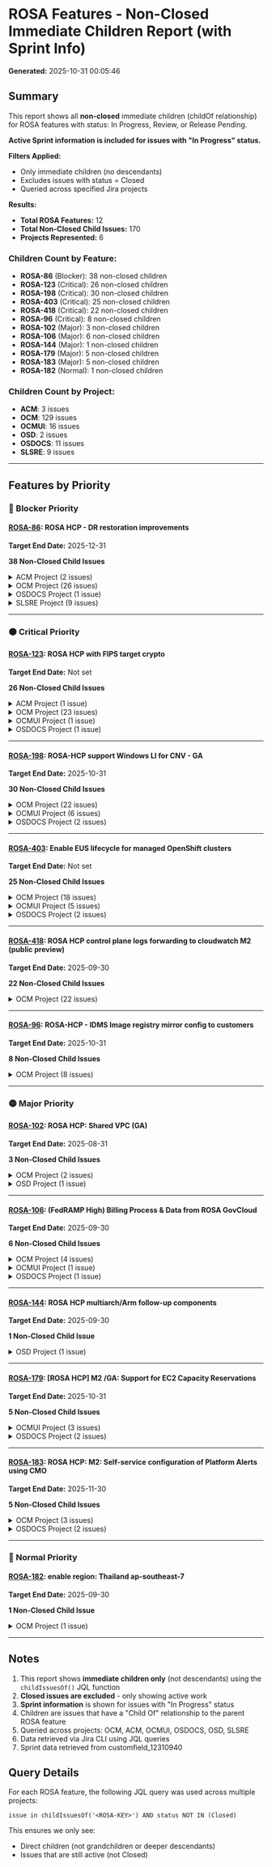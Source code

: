 # ROSA Features - Non-Closed Immediate Children Report (with Sprint Info)

**Generated:** 2025-10-31 00:05:46

## Summary

This report shows all **non-closed** immediate children (childOf relationship) for ROSA features with status: In Progress, Review, or Release Pending.

**Active Sprint information is included for issues with "In Progress" status.**

**Filters Applied:**
- Only immediate children (no descendants)
- Excludes issues with status = Closed
- Queried across specified Jira projects

**Results:**
- **Total ROSA Features:** 12
- **Total Non-Closed Child Issues:** 170
- **Projects Represented:** 6

### Children Count by Feature:
- **ROSA-86** (Blocker): 38 non-closed children
- **ROSA-123** (Critical): 26 non-closed children
- **ROSA-198** (Critical): 30 non-closed children
- **ROSA-403** (Critical): 25 non-closed children
- **ROSA-418** (Critical): 22 non-closed children
- **ROSA-96** (Critical): 8 non-closed children
- **ROSA-102** (Major): 3 non-closed children
- **ROSA-106** (Major): 6 non-closed children
- **ROSA-144** (Major): 1 non-closed children
- **ROSA-179** (Major): 5 non-closed children
- **ROSA-183** (Major): 5 non-closed children
- **ROSA-182** (Normal): 1 non-closed children

### Children Count by Project:
- **ACM**: 3 issues
- **OCM**: 129 issues
- **OCMUI**: 16 issues
- **OSD**: 2 issues
- **OSDOCS**: 11 issues
- **SLSRE**: 9 issues

---

## Features by Priority


### 🔴 Blocker Priority

#### [ROSA-86](https://issues.redhat.com/browse/ROSA-86): ROSA HCP - DR restoration improvements

**Target End Date:** 2025-12-31

**38 Non-Closed Child Issues**

<details>
<summary>ACM Project (2 issues)</summary>

| Key | Type | Status | Sprint | Assignee | Summary | Parent | Created | Updated | Target Date |
|-----|------|--------|--------|----------|---------|--------|---------|---------|----------|
| [ACM-24861](https://issues.redhat.com/browse/ACM-24861) | Feature | Resolved | - | Mehmet Pekpergel | Alerts for DR account reconciliation | [ROSA-86](https://issues.redhat.com/browse/ROSA-86) | 2025-10-01 | 2025-10-03 |  |
| [ACM-20793](https://issues.redhat.com/browse/ACM-20793) | Story | Resolved | - | Mehmet Pekpergel | as an operator of FM, existing management clusters will also have DR A | [ROSA-86](https://issues.redhat.com/browse/ROSA-86) | 2025-05-14 | 2025-10-24 |  |

</details>

<details>
<summary>OCM Project (26 issues)</summary>

| Key | Type | Status | Sprint | Assignee | Summary | Parent | Created | Updated | Target Date |
|-----|------|--------|--------|----------|---------|--------|---------|---------|----------|
| [OCM-20038](https://issues.redhat.com/browse/OCM-20038) | Task | In Progress | - | Eric Cambel | Update Schedule to disable snapshotMoveData | [ROSA-86](https://issues.redhat.com/browse/ROSA-86) | 2025-10-30 | 2025-10-30 |  |
| [OCM-19826](https://issues.redhat.com/browse/OCM-19826) | Task | To Do | - | Synthetic Load 10-16 clusters | 2025-10-27 14:45:38 | [ROSA-86](https://issues.redhat.com/browse/ROSA-86) | 2025-10-28 |  |  |
| [OCM-19825](https://issues.redhat.com/browse/OCM-19825) | Task | To Do | - | Synthetic Load 1-4 cluster | 2025-10-27 14:45:12 | [ROSA-86](https://issues.redhat.com/browse/ROSA-86) | 2025-10-28 |  |  |
| [OCM-19662](https://issues.redhat.com/browse/OCM-19662) | Task | In Progress | ROSA-Operators-1 | Eric Cambel | Mid-sized Scalability Test - 32 clusters | [ROSA-86](https://issues.redhat.com/browse/ROSA-86) | 2025-10-23 | 2025-10-27 |  |
| [OCM-19649](https://issues.redhat.com/browse/OCM-19649) | Story | To Do | - | Lucas Ponce | Capture backup dependencies versions in hcm-deployment snapshot | [ROSA-86](https://issues.redhat.com/browse/ROSA-86) | 2025-10-23 | 2025-10-23 |  |
| [OCM-19595](https://issues.redhat.com/browse/OCM-19595) | Task | Review | - | Guilherme Branco | Custom Backup Schedule Configuration for Clusters | [ROSA-86](https://issues.redhat.com/browse/ROSA-86) | 2025-10-22 | 2025-10-30 |  |
| [OCM-19592](https://issues.redhat.com/browse/OCM-19592) | Task | Review | - | Guilherme Branco | Bypass Backup Creation During Cluster Provisioning | [ROSA-86](https://issues.redhat.com/browse/ROSA-86) | 2025-10-22 | 2025-10-30 |  |
| [OCM-18502](https://issues.redhat.com/browse/OCM-18502) | Task | In Progress | ROSA-Operators-1 | Lawton Mizell | Evaluate the impact of cluster upgrades in the backups (and vice versa | [ROSA-86](https://issues.redhat.com/browse/ROSA-86) | 2025-09-16 | 2025-10-27 |  |
| [OCM-18398](https://issues.redhat.com/browse/OCM-18398) | Story | To Do | - | Velero Backup Timing Analysis | 2025-09-11 16:08:25 | [ROSA-86](https://issues.redhat.com/browse/ROSA-86) | 2025-09-22 |  |  |
| [OCM-18397](https://issues.redhat.com/browse/OCM-18397) | Story | To Do | - | Velero Resource Utilization Monitoring | 2025-09-11 16:07:38 | [ROSA-86](https://issues.redhat.com/browse/ROSA-86) | 2025-09-22 |  |  |
| [OCM-18396](https://issues.redhat.com/browse/OCM-18396) | Story | To Do | - | Core Velero Backup Metrics Collection | 2025-09-11 16:06:37 | [ROSA-86](https://issues.redhat.com/browse/ROSA-86) | 2025-09-22 |  |  |
| [OCM-18365](https://issues.redhat.com/browse/OCM-18365) | Task | To Do | - | Benchmark ROSA HCP Backup speeds using multiple workers | 2025-09-08 17:10:53 | [ROSA-86](https://issues.redhat.com/browse/ROSA-86) | 2025-09-22 |  |  |
| [OCM-17510](https://issues.redhat.com/browse/OCM-17510) | Task | In Progress | Service Development - Sprint 6 | Eric Cambel | Create a scalability testing plan | [ROSA-86](https://issues.redhat.com/browse/ROSA-86) | 2025-07-31 | 2025-10-27 |  |
| [OCM-17454](https://issues.redhat.com/browse/OCM-17454) | Epic | In Progress | - | Eric Cambel | OADP + Velero Scalability Tests for ROSA HCP | [ROSA-86](https://issues.redhat.com/browse/ROSA-86) | 2025-07-29 | 2025-10-30 |  |
| [OCM-16136](https://issues.redhat.com/browse/OCM-16136) | Risk | To Do | - | No Prometheus metrics for Kopia uploads | 2025-06-02 10:09:12 | [ROSA-86](https://issues.redhat.com/browse/ROSA-86) | 2025-09-22 |  |  |
| [OCM-16135](https://issues.redhat.com/browse/OCM-16135) | Risk | To Do | - | Unable to use enable S3 Bucket Keys with OADP/Velero | 2025-06-02 09:58:50 | [ROSA-86](https://issues.redhat.com/browse/ROSA-86) | 2025-09-22 |  |  |
| [OCM-16134](https://issues.redhat.com/browse/OCM-16134) | Risk | To Do | - | Backup objects created by Kopia are not tagged in S3 | 2025-06-02 09:52:32 | [ROSA-86](https://issues.redhat.com/browse/ROSA-86) | 2025-09-22 |  |  |
| [OCM-15906](https://issues.redhat.com/browse/OCM-15906) | Task | To Do | - | Define process to rotate KMS Keys used to encrypt backups | 2025-05-21 08:49:55 | [ROSA-86](https://issues.redhat.com/browse/ROSA-86) | 2025-09-29 |  |  |
| [OCM-15776](https://issues.redhat.com/browse/OCM-15776) | Story | In Progress | ROSA-Operators-1 | Elveera Mathias | E2E Tests Automation for Clusters Service requirements for ROSA HCP Ba | [ROSA-86](https://issues.redhat.com/browse/ROSA-86) | 2025-05-13 | 2025-10-27 |  |
| [OCM-15775](https://issues.redhat.com/browse/OCM-15775) | Story | In Progress | ROSA-Operators-1 | Elveera Mathias | Functional Tests for Clusters Service requirements for ROSA HCP Backup | [ROSA-86](https://issues.redhat.com/browse/ROSA-86) | 2025-05-13 | 2025-10-27 |  |
| [OCM-15774](https://issues.redhat.com/browse/OCM-15774) | Story | In Progress | Service Development - Sprint 7 | Elveera Mathias | Test Plan for Clusters Service requirements for ROSA HCP Backup and Re | [ROSA-86](https://issues.redhat.com/browse/ROSA-86) | 2025-05-13 | 2025-10-27 |  |
| [OCM-15773](https://issues.redhat.com/browse/OCM-15773) | Story | To Do | - | Feature toggle maintenance: Clusters Service requirements for ROSA HCP Backup and Restore | 2025-05-13 10:41:13 | [ROSA-86](https://issues.redhat.com/browse/ROSA-86) | 2025-09-22 |  |  |
| [OCM-15771](https://issues.redhat.com/browse/OCM-15771) | Epic | In Progress | - | Lucas Ponce | Clusters Service requirements for ROSA HCP Backup and Restore | [ROSA-86](https://issues.redhat.com/browse/ROSA-86) | 2025-05-13 | 2025-10-23 |  |
| [OCM-15599](https://issues.redhat.com/browse/OCM-15599) | Story | To Do | - | Spike Restoration Flow for etcd specific failures and test node re-adoption | 2025-05-01 14:42:26 | [ROSA-86](https://issues.redhat.com/browse/ROSA-86) | 2025-09-22 |  |  |
| [OCM-14679](https://issues.redhat.com/browse/OCM-14679) | Task | To Do | - | Spike restoration flow | 2025-03-17 15:44:20 | [ROSA-86](https://issues.redhat.com/browse/ROSA-86) | 2025-09-29 |  |  |
| [OCM-13195](https://issues.redhat.com/browse/OCM-13195) | Epic | In Progress | - | Lucas Ponce | ROSA HCP - DR restoration improvements - Research/Refinement | [ROSA-86](https://issues.redhat.com/browse/ROSA-86) | 2024-12-19 | 2025-10-03 |  |

</details>

<details>
<summary>OSDOCS Project (1 issue)</summary>

| Key | Type | Status | Sprint | Assignee | Summary | Parent | Created | Updated | Target Date |
|-----|------|--------|--------|----------|---------|--------|---------|---------|----------|
| [OSDOCS-12727](https://issues.redhat.com/browse/OSDOCS-12727) | Epic | New | - | Ryan Deussing | docs for cluster backup & restore | [ROSA-86](https://issues.redhat.com/browse/ROSA-86) | 2024-11-20 | 2025-09-10 |  |

</details>

<details>
<summary>SLSRE Project (9 issues)</summary>

| Key | Type | Status | Sprint | Assignee | Summary | Parent | Created | Updated | Target Date |
|-----|------|--------|--------|----------|---------|--------|---------|---------|----------|
| [SLSRE-382](https://issues.redhat.com/browse/SLSRE-382) | Story | New | - | Review metrics to capture during Perf/Scale testing | 2025-09-16 11:03:47 | [ROSA-86](https://issues.redhat.com/browse/ROSA-86) | 2025-09-16 |  |  |
| [SLSRE-381](https://issues.redhat.com/browse/SLSRE-381) | Story | New | - | Review Test Plan | 2025-09-16 11:00:40 | [ROSA-86](https://issues.redhat.com/browse/ROSA-86) | 2025-09-16 |  |  |
| [SLSRE-380](https://issues.redhat.com/browse/SLSRE-380) | Story | New | - | Define alerts for AWS Quota and Resource utilization in the Backup Account | 2025-09-16 10:58:29 | [ROSA-86](https://issues.redhat.com/browse/ROSA-86) | 2025-09-16 |  |  |
| [SLSRE-374](https://issues.redhat.com/browse/SLSRE-374) | Epic | In Progress | - | Sergio Lopez | ROSA HCP - Backup Reliability | [ROSA-86](https://issues.redhat.com/browse/ROSA-86) | 2025-09-16 | 2025-09-16 |  |
| [SLSRE-377](https://issues.redhat.com/browse/SLSRE-377) | Story | To Do | - | Monitor DataUpload and BackUp CRs for backup data upload verification | 2025-06-02 15:50:17 | [ROSA-86](https://issues.redhat.com/browse/ROSA-86) | 2025-09-16 |  |  |
| [SLSRE-378](https://issues.redhat.com/browse/SLSRE-378) | Story | To Do | - | Implement Alerting Rules | 2025-06-02 13:10:14 | [ROSA-86](https://issues.redhat.com/browse/ROSA-86) | 2025-09-16 |  |  |
| [SLSRE-379](https://issues.redhat.com/browse/SLSRE-379) | Story | To Do | - | Build Dashboards for Backup Visibility | 2025-06-02 13:09:20 | [ROSA-86](https://issues.redhat.com/browse/ROSA-86) | 2025-09-16 |  |  |
| [SLSRE-376](https://issues.redhat.com/browse/SLSRE-376) | Story | In Progress | OCM-Reliability-276 | Integrate Backup Metrics into Monitoring Platform | 2025-06-02 13:07:11 | [ROSA-86](https://issues.redhat.com/browse/ROSA-86) | 2025-10-30 |  |  |
| [SLSRE-375](https://issues.redhat.com/browse/SLSRE-375) | Story | In Progress | OCM-Reliability-276 | Sergio Lopez | Define Backup Monitoring Metrics | [ROSA-86](https://issues.redhat.com/browse/ROSA-86) | 2025-06-02 | 2025-10-28 |  |

</details>

---


### 🟠 Critical Priority

#### [ROSA-123](https://issues.redhat.com/browse/ROSA-123): ROSA HCP with FIPS target crypto

**Target End Date:** Not set

**26 Non-Closed Child Issues**

<details>
<summary>ACM Project (1 issue)</summary>

| Key | Type | Status | Sprint | Assignee | Summary | Parent | Created | Updated | Target Date |
|-----|------|--------|--------|----------|---------|--------|---------|---------|----------|
| [ACM-24746](https://issues.redhat.com/browse/ACM-24746) | Epic | New | - | Mohamed ElSerngawy | [CAPA]: Epic for ROSA-123 - CAPA support for ROSA HCP with FIPS enable | [ROSA-123](https://issues.redhat.com/browse/ROSA-123) | 2025-09-28 | 2025-10-10 |  |

</details>

<details>
<summary>OCM Project (23 issues)</summary>

| Key | Type | Status | Sprint | Assignee | Summary | Parent | Created | Updated | Target Date |
|-----|------|--------|--------|----------|---------|--------|---------|---------|----------|
| [OCM-19948](https://issues.redhat.com/browse/OCM-19948) | Story | To Do | - | Idit Gavra | Coordination fot FIPS/ROSA-123 | [ROSA-123](https://issues.redhat.com/browse/ROSA-123) | 2025-10-29 | 2025-10-29 |  |
| [OCM-18682](https://issues.redhat.com/browse/OCM-18682) | Story | To Do | - | CI Integration for [TF]: Epic for XCMSTRAT-144 - Terraform support for ROSA HCP with FIPS enabled on workers | 2025-09-28 07:40:56 | [ROSA-123](https://issues.redhat.com/browse/ROSA-123) | 2025-09-28 |  |  |
| [OCM-18681](https://issues.redhat.com/browse/OCM-18681) | Story | To Do | - | E2E Tests Automation for [TF]: Epic for XCMSTRAT-144 - Terraform support for ROSA HCP with FIPS enabled on workers | 2025-09-28 07:40:53 | [ROSA-123](https://issues.redhat.com/browse/ROSA-123) | 2025-09-28 |  |  |
| [OCM-18680](https://issues.redhat.com/browse/OCM-18680) | Story | To Do | - | Functional Tests for [TF]: Epic for XCMSTRAT-144 - Terraform support for ROSA HCP with FIPS enabled on workers | 2025-09-28 07:40:51 | [ROSA-123](https://issues.redhat.com/browse/ROSA-123) | 2025-09-28 |  |  |
| [OCM-18679](https://issues.redhat.com/browse/OCM-18679) | Story | To Do | - | Test Plan for [TF]: Epic for XCMSTRAT-144 - Terraform support for ROSA HCP with FIPS enabled on workers | 2025-09-28 07:40:49 | [ROSA-123](https://issues.redhat.com/browse/ROSA-123) | 2025-09-28 |  |  |
| [OCM-18678](https://issues.redhat.com/browse/OCM-18678) | Story | To Do | - | Feature toggle maintenance: [TF]: Epic for XCMSTRAT-144 - Terraform support for ROSA HCP with FIPS enabled on workers | 2025-09-28 07:40:45 | [ROSA-123](https://issues.redhat.com/browse/ROSA-123) | 2025-09-28 |  |  |
| [OCM-18677](https://issues.redhat.com/browse/OCM-18677) | Story | To Do | - | Ensure reliability for epic [TF]: Epic for XCMSTRAT-144 - Terraform support for ROSA HCP with FIPS enabled on workers | 2025-09-28 07:40:42 | [ROSA-123](https://issues.redhat.com/browse/ROSA-123) | 2025-10-10 |  |  |
| [OCM-18676](https://issues.redhat.com/browse/OCM-18676) | Epic | New | - | Hunter Kepley | [TF]: Epic for ROSA-123 - Terraform support for ROSA HCP with FIPS ena | [ROSA-123](https://issues.redhat.com/browse/ROSA-123) | 2025-09-28 | 2025-10-22 |  |
| [OCM-18675](https://issues.redhat.com/browse/OCM-18675) | Story | To Do | - | CI Integration for [ROSA CLI]: Epic for XCMSTRAT-144 - ROSA CLI support for ROSA HCP with FIPS enabled on workers | 2025-09-28 07:28:23 | [ROSA-123](https://issues.redhat.com/browse/ROSA-123) | 2025-09-28 |  |  |
| [OCM-18674](https://issues.redhat.com/browse/OCM-18674) | Story | To Do | - | E2E Tests Automation for [ROSA CLI]: Epic for XCMSTRAT-144 - ROSA CLI support for ROSA HCP with FIPS enabled on workers  | 2025-09-28 07:28:21 | [ROSA-123](https://issues.redhat.com/browse/ROSA-123) | 2025-09-28 |  |  |
| [OCM-18673](https://issues.redhat.com/browse/OCM-18673) | Story | To Do | - | Functional Tests for [ROSA CLI]: Epic for XCMSTRAT-144 - ROSA CLI support for ROSA HCP with FIPS enabled on workers | 2025-09-28 07:28:18 | [ROSA-123](https://issues.redhat.com/browse/ROSA-123) | 2025-09-28 |  |  |
| [OCM-18672](https://issues.redhat.com/browse/OCM-18672) | Story | To Do | - | Test Plan for [ROSA CLI]: Epic for XCMSTRAT-144 - ROSA CLI support for ROSA HCP with FIPS enabled on workers | 2025-09-28 07:28:16 | [ROSA-123](https://issues.redhat.com/browse/ROSA-123) | 2025-09-28 |  |  |
| [OCM-18671](https://issues.redhat.com/browse/OCM-18671) | Story | To Do | - | Feature toggle maintenance: [ROSA CLI]: Epic for XCMSTRAT-144 - ROSA CLI support for ROSA HCP with FIPS enabled on workers | 2025-09-28 07:28:13 | [ROSA-123](https://issues.redhat.com/browse/ROSA-123) | 2025-09-28 |  |  |
| [OCM-18670](https://issues.redhat.com/browse/OCM-18670) | Story | To Do | - | Ensure reliability for epic: [ROSA CLI]: Epic for XCMSTRAT-144 - ROSA CLI support for ROSA HCP with FIPS enabled on workers | 2025-09-28 07:28:09 | [ROSA-123](https://issues.redhat.com/browse/ROSA-123) | 2025-10-10 |  |  |
| [OCM-18669](https://issues.redhat.com/browse/OCM-18669) | Epic | New | - | Hunter Kepley | [ROSA CLI]: Epic for ROSA-123 - ROSA CLI support for ROSA HCP with FIP | [ROSA-123](https://issues.redhat.com/browse/ROSA-123) | 2025-09-28 | 2025-10-22 |  |
| [OCM-18059](https://issues.redhat.com/browse/OCM-18059) | Story | Review | - | Idit Gavra | Verify that FIPS is enabled and all components are ok | [ROSA-123](https://issues.redhat.com/browse/ROSA-123) | 2025-08-28 | 2025-10-29 |  |
| [OCM-17197](https://issues.redhat.com/browse/OCM-17197) | Story | To Do | - | CI Integration for [OCM]: Epic for XCMSTRAT-144 - ROSA HCP with FIPS target crypto | 2025-07-16 11:40:31 | [ROSA-123](https://issues.redhat.com/browse/ROSA-123) | 2025-07-16 |  |  |
| [OCM-17196](https://issues.redhat.com/browse/OCM-17196) | Story | To Do | - | Jeff Frazier | E2E Tests Automation for [OCM]: Epic for XCMSTRAT-144 - ROSA HCP with  | [ROSA-123](https://issues.redhat.com/browse/ROSA-123) | 2025-07-16 | 2025-09-16 |  |
| [OCM-17195](https://issues.redhat.com/browse/OCM-17195) | Story | To Do | - | Jeff Frazier | Functional Tests for [OCM]: Epic for XCMSTRAT-144 - ROSA HCP with FIPS | [ROSA-123](https://issues.redhat.com/browse/ROSA-123) | 2025-07-16 | 2025-09-16 |  |
| [OCM-17194](https://issues.redhat.com/browse/OCM-17194) | Story | To Do | - | Jeff Frazier | Test Plan for [OCM]: Epic for XCMSTRAT-144 - ROSA HCP with FIPS target | [ROSA-123](https://issues.redhat.com/browse/ROSA-123) | 2025-07-16 | 2025-09-16 |  |
| [OCM-17193](https://issues.redhat.com/browse/OCM-17193) | Story | To Do | - | Feature toggle maintenance: [OCM]: Epic for XCMSTRAT-144 - ROSA HCP with FIPS target crypto | 2025-07-16 11:40:20 | [ROSA-123](https://issues.redhat.com/browse/ROSA-123) | 2025-09-30 |  |  |
| [OCM-17192](https://issues.redhat.com/browse/OCM-17192) | Story | To Do | - | Ensure reliability for epic [OCM]: Epic for XCMSTRAT-144 - ROSA HCP with FIPS target crypto | 2025-07-16 11:40:17 | [ROSA-123](https://issues.redhat.com/browse/ROSA-123) | 2025-10-10 |  |  |
| [OCM-17191](https://issues.redhat.com/browse/OCM-17191) | Epic | In Progress | - | Idit Gavra | [OCM]: Epic for ROSA-123 - ROSA HCP with FIPS target crypto | [ROSA-123](https://issues.redhat.com/browse/ROSA-123) | 2025-07-16 | 2025-10-29 |  |

</details>

<details>
<summary>OCMUI Project (1 issue)</summary>

| Key | Type | Status | Sprint | Assignee | Summary | Parent | Created | Updated | Target Date |
|-----|------|--------|--------|----------|---------|--------|---------|---------|----------|
| [OCMUI-3821](https://issues.redhat.com/browse/OCMUI-3821) | Story | To Do | - | [ROSA-HCP] OCM UI- ROSA HCP with FIPS enabled | 2025-09-28 10:59:29 | [ROSA-123](https://issues.redhat.com/browse/ROSA-123) | 2025-10-27 |  |  |

</details>

<details>
<summary>OSDOCS Project (1 issue)</summary>

| Key | Type | Status | Sprint | Assignee | Summary | Parent | Created | Updated | Target Date |
|-----|------|--------|--------|----------|---------|--------|---------|---------|----------|
| [OSDOCS-16476](https://issues.redhat.com/browse/OSDOCS-16476) | Epic | New | - | [DOCS]: Epic for ROSA-123 - Document support for ROSA HCP with FIPS | 2025-10-10 04:58:38 | [ROSA-123](https://issues.redhat.com/browse/ROSA-123) | 2025-10-10 |  |  |

</details>

---

#### [ROSA-198](https://issues.redhat.com/browse/ROSA-198): ROSA-HCP support Windows LI for CNV - GA

**Target End Date:** 2025-10-31

**30 Non-Closed Child Issues**

<details>
<summary>OCM Project (22 issues)</summary>

| Key | Type | Status | Sprint | Assignee | Summary | Parent | Created | Updated | Target Date |
|-----|------|--------|--------|----------|---------|--------|---------|---------|----------|
| [OCM-19949](https://issues.redhat.com/browse/OCM-19949) | Story | In Progress | ROSA Focaccia Sprint 3 | Brae Troutman | Update Cloud Resource ConfigMaps in AppInterface with WinLI Feature Su | [ROSA-198](https://issues.redhat.com/browse/ROSA-198) | 2025-10-29 | 2025-10-29 |  |
| [OCM-18768](https://issues.redhat.com/browse/OCM-18768) | Story | To Do | - | Brae Troutman | Update Instance Type Cloud Resources Spreadsheet and OCM CSV Parser wi | [ROSA-198](https://issues.redhat.com/browse/ROSA-198) | 2025-10-01 | 2025-10-30 |  |
| [OCM-18705](https://issues.redhat.com/browse/OCM-18705) | Story | To Do | - | Brae Troutman | Map updated OCM API ImageType fields to hypershift resources in CS | [ROSA-198](https://issues.redhat.com/browse/ROSA-198) | 2025-09-30 | 2025-10-29 |  |
| [OCM-18568](https://issues.redhat.com/browse/OCM-18568) | Story | Code Review | - | Brae Troutman | Expose new image type for Node Pools in Hypershift | [ROSA-198](https://issues.redhat.com/browse/ROSA-198) | 2025-09-22 | 2025-10-29 |  |
| [OCM-14669](https://issues.redhat.com/browse/OCM-14669) | Story | Code Review | - | Brae Troutman | Implement Instance Type OCM GA API changes for Windows LI | [ROSA-198](https://issues.redhat.com/browse/ROSA-198) | 2025-03-17 | 2025-10-30 |  |
| [OCM-14668](https://issues.redhat.com/browse/OCM-14668) | Story | In Progress | ROSA Focaccia Sprint 3 | Brae Troutman | Expose Instance Type API changes for GA in the model and SDK | [ROSA-198](https://issues.redhat.com/browse/ROSA-198) | 2025-03-17 | 2025-10-30 |  |
| [OCM-13507](https://issues.redhat.com/browse/OCM-13507) | Story | To Do | - | Brae Troutman | Validate user input when updating machine type | [ROSA-198](https://issues.redhat.com/browse/ROSA-198) | 2025-01-21 | 2025-10-30 |  |
| [OCM-12655](https://issues.redhat.com/browse/OCM-12655) | Story | To Do | - | E2E Automation: [OCM]: Epic for XCMSTRAT-1066 - Terraform support for Windows LI | 2024-11-19 08:50:21 | [ROSA-198](https://issues.redhat.com/browse/ROSA-198) | 2025-06-14 |  |  |
| [OCM-12654](https://issues.redhat.com/browse/OCM-12654) | Story | To Do | - | CI Automation: [OCM]: Epic for XCMSTRAT-1066 - Terraform support for Windows LI | 2024-11-19 08:50:19 | [ROSA-198](https://issues.redhat.com/browse/ROSA-198) | 2025-06-14 |  |  |
| [OCM-12653](https://issues.redhat.com/browse/OCM-12653) | Story | To Do | - | Post-merge testing: [OCM]: Epic for XCMSTRAT-1066 - Terraform support for Windows LI | 2024-11-19 08:50:18 | [ROSA-198](https://issues.redhat.com/browse/ROSA-198) | 2025-06-14 |  |  |
| [OCM-12652](https://issues.redhat.com/browse/OCM-12652) | Epic | New | - | [OCM]: Epic for XCMSTRAT-1066 - Terraform support for Windows LI | 2024-11-19 08:50:15 | [ROSA-198](https://issues.redhat.com/browse/ROSA-198) | 2025-06-14 |  |  |
| [OCM-12651](https://issues.redhat.com/browse/OCM-12651) | Story | To Do | - | E2E Automation: [OCM]: Epic for XCMSTRAT-1066 - ROSA CLI support for Windows LI | 2024-11-19 08:48:18 | [ROSA-198](https://issues.redhat.com/browse/ROSA-198) | 2025-10-30 |  |  |
| [OCM-12650](https://issues.redhat.com/browse/OCM-12650) | Story | To Do | - | CI Automation: [OCM]: Epic for XCMSTRAT-1066 - ROSA CLI support for Windows LI | 2024-11-19 08:48:17 | [ROSA-198](https://issues.redhat.com/browse/ROSA-198) | 2025-10-30 |  |  |
| [OCM-12649](https://issues.redhat.com/browse/OCM-12649) | Story | To Do | - | Post-merge testing: [OCM]: Epic for XCMSTRAT-1066 - ROSA CLI support for Windows LI | 2024-11-19 08:48:15 | [ROSA-198](https://issues.redhat.com/browse/ROSA-198) | 2025-10-30 |  |  |
| [OCM-12648](https://issues.redhat.com/browse/OCM-12648) | Epic | New | - | Hunter Kepley | [OCM]: Epic for XCMSTRAT-1066 - ROSA CLI support for Windows LI | [ROSA-198](https://issues.redhat.com/browse/ROSA-198) | 2024-11-19 | 2025-10-30 |  |
| [OCM-12645](https://issues.redhat.com/browse/OCM-12645) | Story | In Progress | ROSA Focaccia Sprint 3 | Implement Node Pool OCM GA API changes for Windows LI | 2024-11-19 08:40:51 | [ROSA-198](https://issues.redhat.com/browse/ROSA-198) | 2025-10-29 |  |  |
| [OCM-12644](https://issues.redhat.com/browse/OCM-12644) | Story | In Progress | ROSA Focaccia Sprint 3 | Brae Troutman | Expose Node Pool API changes for GA in the model and SDK | [ROSA-198](https://issues.redhat.com/browse/ROSA-198) | 2024-11-19 | 2025-10-30 |  |
| [OCM-12417](https://issues.redhat.com/browse/OCM-12417) | Story | To Do | - | Brae Troutman | Improve metrics for node pool readiness | [ROSA-198](https://issues.redhat.com/browse/ROSA-198) | 2024-11-08 | 2025-09-24 |  |
| [OCM-12416](https://issues.redhat.com/browse/OCM-12416) | Story | To Do | - | Aadarsh Raj | E2E Automation: [OCM]: Epic for XCMSTRAT-1066 - ROSA-HCP support Windo | [ROSA-198](https://issues.redhat.com/browse/ROSA-198) | 2024-11-08 | 2025-10-29 |  |
| [OCM-12415](https://issues.redhat.com/browse/OCM-12415) | Story | To Do | - | CI Automation: [OCM]: Epic for XCMSTRAT-1066 - ROSA-HCP support Windows LI - GA | 2024-11-08 04:40:33 | [ROSA-198](https://issues.redhat.com/browse/ROSA-198) | 2025-10-21 |  |  |
| [OCM-12414](https://issues.redhat.com/browse/OCM-12414) | Story | To Do | - | Post-merge testing: [OCM]: Epic for XCMSTRAT-1066 - ROSA-HCP support Windows LI - GA | 2024-11-08 04:40:32 | [ROSA-198](https://issues.redhat.com/browse/ROSA-198) | 2025-05-30 |  |  |
| [OCM-12413](https://issues.redhat.com/browse/OCM-12413) | Epic | In Progress | - | Brae Troutman | [OCM]: Epic for XCMSTRAT-1066 - ROSA-HCP support Windows LI - GA | [ROSA-198](https://issues.redhat.com/browse/ROSA-198) | 2024-11-08 | 2025-10-29 |  |

</details>

<details>
<summary>OCMUI Project (6 issues)</summary>

| Key | Type | Status | Sprint | Assignee | Summary | Parent | Created | Updated | Target Date |
|-----|------|--------|--------|----------|---------|--------|---------|---------|----------|
| [OCMUI-2907](https://issues.redhat.com/browse/OCMUI-2907) | Story | To Do | - | Lior Keren | [ROSA-HCP] Windows LI Phase 3: Remove Feature Flag | [ROSA-198](https://issues.redhat.com/browse/ROSA-198) | 2025-01-13 | 2025-10-01 |  |
| [OCMUI-2906](https://issues.redhat.com/browse/OCMUI-2906) | Story | To Do | - | Lior Keren | [ROSA-HCP] Windows LI Phase 2: Use Official Red Hat Documentation | [ROSA-198](https://issues.redhat.com/browse/ROSA-198) | 2025-01-13 | 2025-10-01 |  |
| [OCMUI-2905](https://issues.redhat.com/browse/OCMUI-2905) | Story | To Do | - | Lior Keren | [ROSA-HCP] Windows LI Phase 2: Use Backend API Quieries | [ROSA-198](https://issues.redhat.com/browse/ROSA-198) | 2025-01-13 | 2025-10-28 |  |
| [OCMUI-2705](https://issues.redhat.com/browse/OCMUI-2705) | Story | To Do | - | Denis Ragan | E2E Automation: ROSA-HCP support Windows LI for CNV - GA | [ROSA-198](https://issues.redhat.com/browse/ROSA-198) | 2024-11-20 | 2025-09-09 |  |
| [OCMUI-2703](https://issues.redhat.com/browse/OCMUI-2703) | Story | To Do | - | Denis Ragan | Post-merge testing: ROSA-HCP support Windows LI for CNV - GA | [ROSA-198](https://issues.redhat.com/browse/ROSA-198) | 2024-11-20 | 2025-09-09 |  |
| [OCMUI-2702](https://issues.redhat.com/browse/OCMUI-2702) | Epic | In Progress | - | Lior Keren | [ROSA-HCP] OCM UI support Windows LI for CNV - GA | [ROSA-198](https://issues.redhat.com/browse/ROSA-198) | 2024-11-20 | 2025-10-28 |  |

</details>

<details>
<summary>OSDOCS Project (2 issues)</summary>

| Key | Type | Status | Sprint | Assignee | Summary | Parent | Created | Updated | Target Date |
|-----|------|--------|--------|----------|---------|--------|---------|---------|----------|
| [OSDOCS-12593](https://issues.redhat.com/browse/OSDOCS-12593) | Story | In Progress | SD OSDOCS Sprint 263 | Aedin Collins | ROSA-HCP support Windows LI for CNV - GA | [ROSA-198](https://issues.redhat.com/browse/ROSA-198) | 2024-11-07 | 2025-10-27 |  |
| [OSDOCS-12268](https://issues.redhat.com/browse/OSDOCS-12268) | Epic | In Progress | - | Aedin Collins | [MOS Docs]: Epic for XCMSTRAT-1066 - ROSA-HCP support Windows LI | [ROSA-198](https://issues.redhat.com/browse/ROSA-198) | 2024-10-04 | 2025-07-11 |  |

</details>

---

#### [ROSA-403](https://issues.redhat.com/browse/ROSA-403): Enable EUS lifecycle for managed OpenShift clusters

**Target End Date:** Not set

**25 Non-Closed Child Issues**

<details>
<summary>OCM Project (18 issues)</summary>

| Key | Type | Status | Sprint | Assignee | Summary | Parent | Created | Updated | Target Date |
|-----|------|--------|--------|----------|---------|--------|---------|---------|----------|
| [OCM-18499](https://issues.redhat.com/browse/OCM-18499) | Story | In Progress | ROSA Focaccia Sprint 2 | Patrick Jennings | Enable EUS channel group in FedRAMP | [ROSA-403](https://issues.redhat.com/browse/ROSA-403) | 2025-09-16 | 2025-10-30 |  |
| [OCM-18497](https://issues.redhat.com/browse/OCM-18497) | Story | To Do | - | CI Integration for [OCM CS] Enable EUS channel group in FedRAMP | 2025-09-16 10:01:33 | [ROSA-403](https://issues.redhat.com/browse/ROSA-403) | 2025-09-16 |  |  |
| [OCM-18496](https://issues.redhat.com/browse/OCM-18496) | Story | To Do | - | E2E Tests Automation for [OCM CS] Enable EUS channel group in FedRAMP | 2025-09-16 10:01:30 | [ROSA-403](https://issues.redhat.com/browse/ROSA-403) | 2025-09-16 |  |  |
| [OCM-18495](https://issues.redhat.com/browse/OCM-18495) | Story | To Do | - | Functional Tests for [OCM CS] Enable EUS channel group in FedRAMP | 2025-09-16 10:01:27 | [ROSA-403](https://issues.redhat.com/browse/ROSA-403) | 2025-09-16 |  |  |
| [OCM-18494](https://issues.redhat.com/browse/OCM-18494) | Story | To Do | - | Test Plan for [OCM CS] Enable EUS channel group in FedRAMP | 2025-09-16 10:01:24 | [ROSA-403](https://issues.redhat.com/browse/ROSA-403) | 2025-09-16 |  |  |
| [OCM-18493](https://issues.redhat.com/browse/OCM-18493) | Story | To Do | - | Feature toggle maintenance: [OCM CS] Enable EUS channel group in FedRAMP | 2025-09-16 10:01:18 | [ROSA-403](https://issues.redhat.com/browse/ROSA-403) | 2025-09-16 |  |  |
| [OCM-18492](https://issues.redhat.com/browse/OCM-18492) | Story | To Do | - | Ensure reliability for epic [OCM CS] Enable EUS channel group in FedRAMP | 2025-09-16 10:01:12 | [ROSA-403](https://issues.redhat.com/browse/ROSA-403) | 2025-09-16 |  |  |
| [OCM-18491](https://issues.redhat.com/browse/OCM-18491) | Epic | In Progress | - | Patrick Jennings | [OCM CS] Enable EUS channel group in FedRAMP | [ROSA-403](https://issues.redhat.com/browse/ROSA-403) | 2025-09-16 | 2025-10-28 |  |
| [OCM-17743](https://issues.redhat.com/browse/OCM-17743) | Story | To Do | - | CI Integration for [TF]: Terraform EUS channel support | 2025-08-18 06:09:48 | [ROSA-403](https://issues.redhat.com/browse/ROSA-403) | 2025-08-18 |  |  |
| [OCM-17742](https://issues.redhat.com/browse/OCM-17742) | Story | To Do | - | E2E Tests Automation for [TF]: Terraform EUS channel support | 2025-08-18 06:09:46 | [ROSA-403](https://issues.redhat.com/browse/ROSA-403) | 2025-08-18 |  |  |
| [OCM-17741](https://issues.redhat.com/browse/OCM-17741) | Story | To Do | - | Functional Tests for [TF]: Terraform EUS channel support | 2025-08-18 06:09:43 | [ROSA-403](https://issues.redhat.com/browse/ROSA-403) | 2025-08-18 |  |  |
| [OCM-17740](https://issues.redhat.com/browse/OCM-17740) | Story | To Do | - | Test Plan for [TF]: Terraform EUS channel support | 2025-08-18 06:09:40 | [ROSA-403](https://issues.redhat.com/browse/ROSA-403) | 2025-08-18 |  |  |
| [OCM-17739](https://issues.redhat.com/browse/OCM-17739) | Story | To Do | - | Feature toggle maintenance: [TF]: Terraform EUS channel support | 2025-08-18 06:09:36 | [ROSA-403](https://issues.redhat.com/browse/ROSA-403) | 2025-08-18 |  |  |
| [OCM-17738](https://issues.redhat.com/browse/OCM-17738) | Story | To Do | - | Ensure reliability for epic [TF]: Terraform EUS channel support | 2025-08-18 06:09:32 | [ROSA-403](https://issues.redhat.com/browse/ROSA-403) | 2025-08-18 |  |  |
| [OCM-15074](https://issues.redhat.com/browse/OCM-15074) | Story | To Do | - | CI Integration for [ROSA CLI]: Epic for XCMSTRAT-1119 - ROSA CLI support for EUS Versions | 2025-04-07 08:26:16 | [ROSA-403](https://issues.redhat.com/browse/ROSA-403) | 2025-06-12 |  |  |
| [OCM-15072](https://issues.redhat.com/browse/OCM-15072) | Story | To Do | - | Functional Tests for [ROSA CLI]: Epic for XCMSTRAT-1119 - ROSA CLI support for EUS Versions | 2025-04-07 08:26:11 | [ROSA-403](https://issues.redhat.com/browse/ROSA-403) | 2025-06-12 |  |  |
| [OCM-15071](https://issues.redhat.com/browse/OCM-15071) | Story | To Do | - | Test Plan for [ROSA CLI]: Epic for XCMSTRAT-1119 - ROSA CLI support for EUS Versions | 2025-04-07 08:26:09 | [ROSA-403](https://issues.redhat.com/browse/ROSA-403) | 2025-06-12 |  |  |
| [OCM-15070](https://issues.redhat.com/browse/OCM-15070) | Story | To Do | - | Ensure reliability for epic [ROSA CLI]: Epic for XCMSTRAT-1119 - ROSA CLI support for EUS Versions | 2025-04-07 08:26:04 | [ROSA-403](https://issues.redhat.com/browse/ROSA-403) | 2025-06-12 |  |  |

</details>

<details>
<summary>OCMUI Project (5 issues)</summary>

| Key | Type | Status | Sprint | Assignee | Summary | Parent | Created | Updated | Target Date |
|-----|------|--------|--------|----------|---------|--------|---------|---------|----------|
| [OCMUI-3957](https://issues.redhat.com/browse/OCMUI-3957) | Task | To Do | - | Disable the channel group edit icon when the cluster is in other states other than Ready status | 2025-10-27 22:49:06 | [ROSA-403](https://issues.redhat.com/browse/ROSA-403) | 2025-10-30 |  |  |
| [OCMUI-3955](https://issues.redhat.com/browse/OCMUI-3955) | Story | In Progress | OCMUI Team Sprint 279 | Dylan Cooper | Tooltip for EUS Channel Group field | [ROSA-403](https://issues.redhat.com/browse/ROSA-403) | 2025-10-27 | 2025-10-29 |  |
| [OCMUI-3757](https://issues.redhat.com/browse/OCMUI-3757) | Task | To Do | - | Enable feature gate in production for all users | 2025-09-10 11:42:55 | [ROSA-403](https://issues.redhat.com/browse/ROSA-403) | 2025-09-15 |  |  |
| [OCMUI-3693](https://issues.redhat.com/browse/OCMUI-3693) | Story | To Do | - | LAKSHMI SHIVANTHI AMARACHINTHA | E2E Automation: OCM UI EUS Channels | [ROSA-403](https://issues.redhat.com/browse/ROSA-403) | 2025-08-18 | 2025-10-29 |  |
| [OCMUI-3690](https://issues.redhat.com/browse/OCMUI-3690) | Epic | In Progress | - | Dylan Cooper | OCM UI EUS Channels | [ROSA-403](https://issues.redhat.com/browse/ROSA-403) | 2025-08-18 | 2025-10-29 |  |

</details>

<details>
<summary>OSDOCS Project (2 issues)</summary>

| Key | Type | Status | Sprint | Assignee | Summary | Parent | Created | Updated | Target Date |
|-----|------|--------|--------|----------|---------|--------|---------|---------|----------|
| [OSDOCS-16538](https://issues.redhat.com/browse/OSDOCS-16538) | Story | In Progress | SD OSDOCS Sprint 279 | Aedin Collins | Life Cycle (Extension) (UI for OSD and ROSA) | [ROSA-403](https://issues.redhat.com/browse/ROSA-403) | 2025-10-15 | 2025-10-30 |  |
| [OSDOCS-11705](https://issues.redhat.com/browse/OSDOCS-11705) | Epic | In Progress | - | Ryan Deussing | Revised ROSA Life Cycle (Extension) | [ROSA-403](https://issues.redhat.com/browse/ROSA-403) | 2024-08-14 | 2025-10-28 |  |

</details>

---

#### [ROSA-418](https://issues.redhat.com/browse/ROSA-418): ROSA HCP control plane logs forwarding to cloudwatch M2 (public preview)

**Target End Date:** 2025-09-30

**22 Non-Closed Child Issues**

<details>
<summary>OCM Project (22 issues)</summary>

| Key | Type | Status | Sprint | Assignee | Summary | Parent | Created | Updated | Target Date |
|-----|------|--------|--------|----------|---------|--------|---------|---------|----------|
| [OCM-19897](https://issues.redhat.com/browse/OCM-19897) | Story | To Do | - | Add API models, OpenAPI schema definitions, and SDK generation support for log forwarder endpoints | 2025-10-28 13:01:05 | [ROSA-418](https://issues.redhat.com/browse/ROSA-418) | 2025-10-29 |  |  |
| [OCM-19895](https://issues.redhat.com/browse/OCM-19895) | Story | To Do | - | Create a tenant configuration API client to communicate with the tenant configuration microservice for managing log forwarder resources | 2025-10-28 12:55:52 | [ROSA-418](https://issues.redhat.com/browse/ROSA-418) | 2025-10-29 |  |  |
| [OCM-19893](https://issues.redhat.com/browse/OCM-19893) | Story | To Do | - | Enable configuration of log forwarder log group to application mappings through a ConfigMap, allowing mapping updates without code changes | 2025-10-28 12:45:55 | [ROSA-418](https://issues.redhat.com/browse/ROSA-418) | 2025-10-29 |  |  |
| [OCM-19892](https://issues.redhat.com/browse/OCM-19892) | Story | To Do | - | Add Log Forwarder Constraints Endpoint | 2025-10-28 12:40:21 | [ROSA-418](https://issues.redhat.com/browse/ROSA-418) | 2025-10-29 |  |  |
| [OCM-19306](https://issues.redhat.com/browse/OCM-19306) | Story | To Do | - | CI Integration for HCP Log Forwarding Client Side(CLI and TF) | 2025-10-16 10:15:28 | [ROSA-418](https://issues.redhat.com/browse/ROSA-418) | 2025-10-16 |  |  |
| [OCM-19305](https://issues.redhat.com/browse/OCM-19305) | Story | To Do | - | E2E Tests Automation for HCP Log Forwarding Client Side(CLI and TF) | 2025-10-16 10:15:26 | [ROSA-418](https://issues.redhat.com/browse/ROSA-418) | 2025-10-16 |  |  |
| [OCM-19304](https://issues.redhat.com/browse/OCM-19304) | Story | To Do | - | Functional Tests for HCP Log Forwarding Client Side(CLI and TF) | 2025-10-16 10:15:24 | [ROSA-418](https://issues.redhat.com/browse/ROSA-418) | 2025-10-16 |  |  |
| [OCM-19303](https://issues.redhat.com/browse/OCM-19303) | Story | To Do | - | Test Plan for HCP Log Forwarding Client Side(CLI and TF) | 2025-10-16 10:15:21 | [ROSA-418](https://issues.redhat.com/browse/ROSA-418) | 2025-10-16 |  |  |
| [OCM-19302](https://issues.redhat.com/browse/OCM-19302) | Story | To Do | - | Feature toggle maintenance: HCP Log Forwarding Client Side(CLI and TF) | 2025-10-16 10:15:17 | [ROSA-418](https://issues.redhat.com/browse/ROSA-418) | 2025-10-16 |  |  |
| [OCM-19301](https://issues.redhat.com/browse/OCM-19301) | Story | To Do | - | Ensure reliability for epic HCP Log Forwarding Client Side(CLI and TF) | 2025-10-16 10:15:13 | [ROSA-418](https://issues.redhat.com/browse/ROSA-418) | 2025-10-16 |  |  |
| [OCM-19300](https://issues.redhat.com/browse/OCM-19300) | Epic | New | - | Carl Brumm | HCP Log Forwarding Client Side(CLI and TF) | [ROSA-418](https://issues.redhat.com/browse/ROSA-418) | 2025-10-16 | 2025-10-21 |  |
| [OCM-18907](https://issues.redhat.com/browse/OCM-18907) | Story | To Do | - | Document process for changing allowed log forwarding pods | 2025-10-13 12:19:21 | [ROSA-418](https://issues.redhat.com/browse/ROSA-418) | 2025-10-29 |  |  |
| [OCM-18879](https://issues.redhat.com/browse/OCM-18879) | Story | To Do | - | Jeff Frazier | CI Integration for Log Forwarding | [ROSA-418](https://issues.redhat.com/browse/ROSA-418) | 2025-10-09 | 2025-10-29 |  |
| [OCM-18878](https://issues.redhat.com/browse/OCM-18878) | Story | To Do | - | Jeff Frazier | Functional Tests for Log Forwarding | [ROSA-418](https://issues.redhat.com/browse/ROSA-418) | 2025-10-09 | 2025-10-29 |  |
| [OCM-18877](https://issues.redhat.com/browse/OCM-18877) | Story | In Progress | ROSA Coffee Sprint 8 | Jeff Frazier | Test Plan for Log Forwarding | [ROSA-418](https://issues.redhat.com/browse/ROSA-418) | 2025-10-09 | 2025-10-30 |  |
| [OCM-18876](https://issues.redhat.com/browse/OCM-18876) | Story | To Do | - | Jeff Frazier | E2E Tests Automation for Log Forwarding | [ROSA-418](https://issues.redhat.com/browse/ROSA-418) | 2025-10-09 | 2025-10-29 |  |
| [OCM-18875](https://issues.redhat.com/browse/OCM-18875) | Epic | New | - | Jeff Frazier | HCP Log Forwarding E2E testing | [ROSA-418](https://issues.redhat.com/browse/ROSA-418) | 2025-10-09 | 2025-10-30 |  |
| [OCM-18862](https://issues.redhat.com/browse/OCM-18862) | Epic | In Progress | - | Christopher Doan | [OSDFM] HCP Log Forwarding Process for regional provisioning | [ROSA-418](https://issues.redhat.com/browse/ROSA-418) | 2025-10-09 | 2025-10-23 |  |
| [OCM-18874](https://issues.redhat.com/browse/OCM-18874) | Story | To Do | - | Christopher Doan | Investigate how to best deploy the Log Forwarding Components to Manage | [ROSA-418](https://issues.redhat.com/browse/ROSA-418) | 2025-09-18 | 2025-10-23 |  |
| [OCM-18503](https://issues.redhat.com/browse/OCM-18503) | Task | Code Review | - | William Kutler | Update OCM DDR to use shared logging hub architecture | [ROSA-418](https://issues.redhat.com/browse/ROSA-418) | 2025-09-16 | 2025-10-29 |  |
| [OCM-13315](https://issues.redhat.com/browse/OCM-13315) | Task | In Progress | - | William Kutler | Spike: set up proof of concept for control plane log forwarding in CS | [ROSA-418](https://issues.redhat.com/browse/ROSA-418) | 2025-01-07 | 2025-10-16 |  |
| [OCM-12601](https://issues.redhat.com/browse/OCM-12601) | Epic | Refinement | - | William Kutler | [OCM]: Epic for XCMSTRAT-1358 - ROSA HCP control plane logs to cloudwa | [ROSA-418](https://issues.redhat.com/browse/ROSA-418) | 2024-11-15 | 2025-10-28 |  |

</details>

---

#### [ROSA-96](https://issues.redhat.com/browse/ROSA-96): ROSA-HCP - IDMS Image registry mirror config to customers

**Target End Date:** 2025-10-31

**8 Non-Closed Child Issues**

<details>
<summary>OCM Project (8 issues)</summary>

| Key | Type | Status | Sprint | Assignee | Summary | Parent | Created | Updated | Target Date |
|-----|------|--------|--------|----------|---------|--------|---------|---------|----------|
| [OCM-19795](https://issues.redhat.com/browse/OCM-19795) | Story | Code Review | - | Philip Wu | Implement Terraform Modules support for Image Mirrors | [ROSA-96](https://issues.redhat.com/browse/ROSA-96) | 2025-10-27 | 2025-10-29 |  |
| [OCM-17630](https://issues.redhat.com/browse/OCM-17630) | Story | To Do | - | CI Integration for [OCM]: Epic for XCMSTRAT-994 - Client Side - ROSA-HCP - IDMS Image registry mirror config to customers | 2025-08-06 13:01:12 | [ROSA-96](https://issues.redhat.com/browse/ROSA-96) | 2025-08-11 |  |  |
| [OCM-17629](https://issues.redhat.com/browse/OCM-17629) | Story | To Do | - | E2E Tests Automation for [OCM]: Epic for XCMSTRAT-994 - Client Side - ROSA-HCP - IDMS Image registry mirror config to customers | 2025-08-06 13:01:10 | [ROSA-96](https://issues.redhat.com/browse/ROSA-96) | 2025-08-11 |  |  |
| [OCM-17628](https://issues.redhat.com/browse/OCM-17628) | Story | To Do | - | Functional Tests for [OCM]: Epic for XCMSTRAT-994 - Client Side - ROSA-HCP - IDMS Image registry mirror config to customers | 2025-08-06 13:01:08 | [ROSA-96](https://issues.redhat.com/browse/ROSA-96) | 2025-08-11 |  |  |
| [OCM-17627](https://issues.redhat.com/browse/OCM-17627) | Story | To Do | - | Test Plan for [OCM]: Epic for XCMSTRAT-994 - Client Side - ROSA-HCP - IDMS Image registry mirror config to customers | 2025-08-06 13:01:05 | [ROSA-96](https://issues.redhat.com/browse/ROSA-96) | 2025-08-11 |  |  |
| [OCM-17626](https://issues.redhat.com/browse/OCM-17626) | Story | To Do | - | Feature toggle maintenance: [OCM]: Epic for XCMSTRAT-994 - Client Side - ROSA-HCP - IDMS Image registry mirror config to customers | 2025-08-06 13:01:01 | [ROSA-96](https://issues.redhat.com/browse/ROSA-96) | 2025-08-11 |  |  |
| [OCM-17625](https://issues.redhat.com/browse/OCM-17625) | Story | To Do | - | Ensure reliability for epic [OCM]: Epic for XCMSTRAT-994 - Client Side - ROSA-HCP - IDMS Image registry mirror config to customers | 2025-08-06 13:00:57 | [ROSA-96](https://issues.redhat.com/browse/ROSA-96) | 2025-08-06 |  |  |
| [OCM-11211](https://issues.redhat.com/browse/OCM-11211) | Epic | Review | - | David Lee | [OCM]: Epic for XCMSTRAT-994 - ROSA-HCP - Image registry mirror config | [ROSA-96](https://issues.redhat.com/browse/ROSA-96) | 2024-09-17 | 2025-10-27 |  |

</details>

---


### 🟡 Major Priority

#### [ROSA-102](https://issues.redhat.com/browse/ROSA-102): ROSA HCP: Shared VPC (GA)

**Target End Date:** 2025-08-31

**3 Non-Closed Child Issues**

<details>
<summary>OCM Project (2 issues)</summary>

| Key | Type | Status | Sprint | Assignee | Summary | Parent | Created | Updated | Target Date |
|-----|------|--------|--------|----------|---------|--------|---------|---------|----------|
| [OCM-13434](https://issues.redhat.com/browse/OCM-13434) | Story | To Do | - | Jericho Keyne | E2E Automation: ROSA HCP : Terraform for Shared VPC | [ROSA-102](https://issues.redhat.com/browse/ROSA-102) | 2025-01-14 | 2025-09-18 |  |
| [OCM-13433](https://issues.redhat.com/browse/OCM-13433) | Story | To Do | - | Jericho Keyne | CI Automation: ROSA HCP : Terraform for Shared VPC | [ROSA-102](https://issues.redhat.com/browse/ROSA-102) | 2025-01-14 | 2025-09-18 |  |

</details>

<details>
<summary>OSD Project (1 issue)</summary>

| Key | Type | Status | Sprint | Assignee | Summary | Parent | Created | Updated | Target Date |
|-----|------|--------|--------|----------|---------|--------|---------|---------|----------|
| [OSD-31045](https://issues.redhat.com/browse/OSD-31045) | Story | In Progress | - | Rafael Azevedo | Send customer notifications for ROSA HCP Shared VPC IAM policy migrati | [ROSA-102](https://issues.redhat.com/browse/ROSA-102) | 2025-08-25 | 2025-10-08 |  |

</details>

---

#### [ROSA-106](https://issues.redhat.com/browse/ROSA-106): (FedRAMP High) Billing Process & Data from ROSA GovCloud

**Target End Date:** 2025-09-30

**6 Non-Closed Child Issues**

<details>
<summary>OCM Project (4 issues)</summary>

| Key | Type | Status | Sprint | Assignee | Summary | Parent | Created | Updated | Target Date |
|-----|------|--------|--------|----------|---------|--------|---------|---------|----------|
| [OCM-17642](https://issues.redhat.com/browse/OCM-17642) | Story | Code Review | - | Eric Himmelreich | setup AMS prometheus in FedRAMP | [ROSA-106](https://issues.redhat.com/browse/ROSA-106) | 2025-08-07 | 2025-10-29 |  |
| [OCM-17213](https://issues.redhat.com/browse/OCM-17213) | Story | To Do | - | Add documentation for the service | 2025-07-16 22:20:45 | [ROSA-106](https://issues.redhat.com/browse/ROSA-106) | 2025-08-15 |  |  |
| [OCM-17209](https://issues.redhat.com/browse/OCM-17209) | Story | To Do | - | [FedRAMP]: Fetch ROSA HCP metrics from AMS Prometheus instance | 2025-07-16 22:10:11 | [ROSA-106](https://issues.redhat.com/browse/ROSA-106) | 2025-08-15 |  |  |
| [OCM-13099](https://issues.redhat.com/browse/OCM-13099) | Epic | In Progress | - | Leonardo Dorneles | [OCM]: Epic for XCMSTRAT-1104 - Egress of Billing Data from ROSA GovCl | [ROSA-106](https://issues.redhat.com/browse/ROSA-106) | 2024-12-13 | 2025-09-24 |  |

</details>

<details>
<summary>OCMUI Project (1 issue)</summary>

| Key | Type | Status | Sprint | Assignee | Summary | Parent | Created | Updated | Target Date |
|-----|------|--------|--------|----------|---------|--------|---------|---------|----------|
| [OCMUI-2793](https://issues.redhat.com/browse/OCMUI-2793) | Epic | New | - | [OCM UI]: Epic for XCMSTRAT-1104 - Egress of Billing Data from ROSA GovCloud | 2024-12-13 12:15:36 | [ROSA-106](https://issues.redhat.com/browse/ROSA-106) | 2025-06-14 |  |  |

</details>

<details>
<summary>OSDOCS Project (1 issue)</summary>

| Key | Type | Status | Sprint | Assignee | Summary | Parent | Created | Updated | Target Date |
|-----|------|--------|--------|----------|---------|--------|---------|---------|----------|
| [OSDOCS-12936](https://issues.redhat.com/browse/OSDOCS-12936) | Epic | New | - | Ryan Deussing | [MOS Docs]: Epic for XCMSTRAT-1104 - Egress of Billing Data from ROSA  | [ROSA-106](https://issues.redhat.com/browse/ROSA-106) | 2024-12-13 | 2025-08-25 |  |

</details>

---

#### [ROSA-144](https://issues.redhat.com/browse/ROSA-144): ROSA HCP multiarch/Arm follow-up components

**Target End Date:** 2025-09-30

**1 Non-Closed Child Issue**

<details>
<summary>OSD Project (1 issue)</summary>

| Key | Type | Status | Sprint | Assignee | Summary | Parent | Created | Updated | Target Date |
|-----|------|--------|--------|----------|---------|--------|---------|---------|----------|
| [OSD-23547](https://issues.redhat.com/browse/OSD-23547) | Story | To Do | - | Rafael Azevedo | Migrate SRE HCP operators that run on worker nodes to Konflux and enab | [ROSA-144](https://issues.redhat.com/browse/ROSA-144) | 2024-05-22 | 2025-09-12 |  |

</details>

---

#### [ROSA-179](https://issues.redhat.com/browse/ROSA-179): [ROSA HCP] M2 /GA: Support for EC2 Capacity Reservations

**Target End Date:** 2025-10-31

**5 Non-Closed Child Issues**

<details>
<summary>OCMUI Project (3 issues)</summary>

| Key | Type | Status | Sprint | Assignee | Summary | Parent | Created | Updated | Target Date |
|-----|------|--------|--------|----------|---------|--------|---------|---------|----------|
| [OCMUI-3833](https://issues.redhat.com/browse/OCMUI-3833) | Story | To Do | - | David Taylor | Support upgrades, autoscaling, and reservation preferences | [ROSA-179](https://issues.redhat.com/browse/ROSA-179) | 2025-10-02 | 2025-10-16 |  |
| [OCMUI-3832](https://issues.redhat.com/browse/OCMUI-3832) | Story | Review | - | Dylan Cooper | Display Capacity Reservation ID with a Tool tip | [ROSA-179](https://issues.redhat.com/browse/ROSA-179) | 2025-10-01 | 2025-10-30 |  |
| [OCMUI-3484](https://issues.redhat.com/browse/OCMUI-3484) | Epic | Refinement | - | David Taylor | [ROSA HCP] Support for EC2 Capacity Reservations | [ROSA-179](https://issues.redhat.com/browse/ROSA-179) | 2025-06-09 | 2025-10-16 |  |

</details>

<details>
<summary>OSDOCS Project (2 issues)</summary>

| Key | Type | Status | Sprint | Assignee | Summary | Parent | Created | Updated | Target Date |
|-----|------|--------|--------|----------|---------|--------|---------|---------|----------|
| [OSDOCS-16544](https://issues.redhat.com/browse/OSDOCS-16544) | Story | New | - | Olga Tikhomirova | Update Capacity Reservations docs post CLI release | [ROSA-179](https://issues.redhat.com/browse/ROSA-179) | 2025-10-15 | 2025-10-22 |  |
| [OSDOCS-16543](https://issues.redhat.com/browse/OSDOCS-16543) | Epic | In Progress | - | Olga Tikhomirova | [Docs] Capacity Reservations in ROSA HCP | [ROSA-179](https://issues.redhat.com/browse/ROSA-179) | 2025-10-15 | 2025-10-15 |  |

</details>

---

#### [ROSA-183](https://issues.redhat.com/browse/ROSA-183): ROSA HCP: M2: Self-service configuration of Platform Alerts using CMO

**Target End Date:** 2025-11-30

**5 Non-Closed Child Issues**

<details>
<summary>OCM Project (3 issues)</summary>

| Key | Type | Status | Sprint | Assignee | Summary | Parent | Created | Updated | Target Date |
|-----|------|--------|--------|----------|---------|--------|---------|---------|----------|
| [OCM-18528](https://issues.redhat.com/browse/OCM-18528) | Story | In Progress | ROSA CLI & TF Sprint 2025-8 | Lucas Freitas | [ROSA CLI] Discontinue UWM for ROSA HCP clusters | [ROSA-183](https://issues.redhat.com/browse/ROSA-183) | 2025-09-18 | 2025-10-29 |  |
| [OCM-15221](https://issues.redhat.com/browse/OCM-15221) | Epic | In Progress | ROSA CLI & TF Sprint 2025-6 | Hunter Kepley | [OCM-ROSA-Experience]: ROSA CLI to discontinue support for UWM-Toggle | [ROSA-183](https://issues.redhat.com/browse/ROSA-183) | 2025-04-14 | 2025-09-18 |  |
| [OCM-11038](https://issues.redhat.com/browse/OCM-11038) | Epic | New | - | [OCM]: OCM-CS to disable UWM Toggle during cluster creation and after cluster creation | 2024-09-10 11:23:18 | [ROSA-183](https://issues.redhat.com/browse/ROSA-183) | 2025-10-29 |  |  |

</details>

<details>
<summary>OSDOCS Project (2 issues)</summary>

| Key | Type | Status | Sprint | Assignee | Summary | Parent | Created | Updated | Target Date |
|-----|------|--------|--------|----------|---------|--------|---------|---------|----------|
| [OSDOCS-12898](https://issues.redhat.com/browse/OSDOCS-12898) | Story | In Progress | - | Ben Hardesty | ROSA HCP: Self-service configuration of Platform Alerts using CMO | [ROSA-183](https://issues.redhat.com/browse/ROSA-183) | 2024-12-11 | 2025-10-22 |  |
| [OSDOCS-11965](https://issues.redhat.com/browse/OSDOCS-11965) | Epic | In Progress | - | Ben Hardesty | [MOS Docs]: Replace ROSA HCP Monitoring Docs with OCP Monitoring Docs | [ROSA-183](https://issues.redhat.com/browse/ROSA-183) | 2024-09-10 | 2025-10-21 |  |

</details>

---


### 🔵 Normal Priority

#### [ROSA-182](https://issues.redhat.com/browse/ROSA-182): enable region: Thailand ap-southeast-7

**Target End Date:** 2025-09-30

**1 Non-Closed Child Issue**

<details>
<summary>OCM Project (1 issue)</summary>

| Key | Type | Status | Sprint | Assignee | Summary | Parent | Created | Updated | Target Date |
|-----|------|--------|--------|----------|---------|--------|---------|---------|----------|
| [OCM-17518](https://issues.redhat.com/browse/OCM-17518) | Epic | New | - | Carl Brumm | [OCM/CS]: Epic for XCMSTRAT-1110 - enable region: Thailand ap-southeas | [ROSA-182](https://issues.redhat.com/browse/ROSA-182) | 2025-07-31 | 2025-10-08 |  |

</details>

---

## Notes

1. This report shows **immediate children only** (not descendants) using the `childIssuesOf()` JQL function
2. **Closed issues are excluded** - only showing active work
3. **Sprint information** is shown for issues with "In Progress" status
4. Children are issues that have a "Child Of" relationship to the parent ROSA feature
5. Queried across projects: OCM, ACM, OCMUI, OSDOCS, OSD, SLSRE
6. Data retrieved via Jira CLI using JQL queries
7. Sprint data retrieved from customfield_12310940

## Query Details

For each ROSA feature, the following JQL query was used across multiple projects:
```
issue in childIssuesOf('<ROSA-KEY>') AND status NOT IN (Closed)
```

This ensures we only see:
- Direct children (not grandchildren or deeper descendants)
- Issues that are still active (not Closed)

